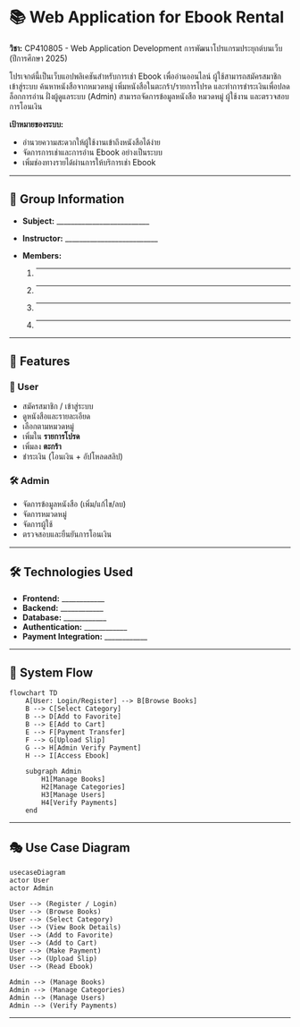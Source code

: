# 📚 Web Application for Ebook Rental
**วิชา:** CP410805 - Web Application Development การพัฒนาโปรแกรมประยุกต์บนเว็บ (ปีการศึกษา 2025)  

โปรเจกต์นี้เป็นเว็บแอปพลิเคชันสำหรับการเช่า Ebook เพื่ออ่านออนไลน์
ผู้ใช้สามารถสมัครสมาชิก เข้าสู่ระบบ ค้นหาหนังสือจากหมวดหมู่ เพิ่มหนังสือในตะกร้า/รายการโปรด และทำการชำระเงินเพื่อปลดล็อกการอ่าน
ฝั่งผู้ดูแลระบบ (Admin) สามารถจัดการข้อมูลหนังสือ หมวดหมู่ ผู้ใช้งาน และตรวจสอบการโอนเงิน

**เป้าหมายของระบบ:**

* อำนวยความสะดวกให้ผู้ใช้งานเข้าถึงหนังสือได้ง่าย
* จัดการการเช่าและการอ่าน Ebook อย่างเป็นระบบ
* เพิ่มช่องทางรายได้ผ่านการให้บริการเช่า Ebook

---

## 👥 Group Information

* **Subject:** __________________________
* **Instructor:** __________________________
* **Members:**

  1. ---
  2. ---
  3. ---
  4. ---

---

## 🚀 Features

### 👤 User

* สมัครสมาชิก / เข้าสู่ระบบ
* ดูหนังสือและรายละเอียด
* เลือกตามหมวดหมู่
* เพิ่มใน **รายการโปรด**
* เพิ่มลง **ตะกร้า**
* ชำระเงิน (โอนเงิน + อัปโหลดสลิป)

### 🛠️ Admin

* จัดการข้อมูลหนังสือ (เพิ่ม/แก้ไข/ลบ)
* จัดการหมวดหมู่
* จัดการผู้ใช้
* ตรวจสอบและยืนยันการโอนเงิน

---

## 🛠️ Technologies Used

* **Frontend:** ____________
* **Backend:** ____________
* **Database:** ____________
* **Authentication:** ____________
* **Payment Integration:** ____________

---

## 🔄 System Flow

```mermaid
flowchart TD
    A[User: Login/Register] --> B[Browse Books]
    B --> C[Select Category]
    B --> D[Add to Favorite]
    B --> E[Add to Cart]
    E --> F[Payment Transfer]
    F --> G[Upload Slip]
    G --> H[Admin Verify Payment]
    H --> I[Access Ebook]

    subgraph Admin
        H1[Manage Books]
        H2[Manage Categories]
        H3[Manage Users]
        H4[Verify Payments]
    end
```

---

## 🎭 Use Case Diagram

```mermaid
usecaseDiagram
actor User
actor Admin

User --> (Register / Login)
User --> (Browse Books)
User --> (Select Category)
User --> (View Book Details)
User --> (Add to Favorite)
User --> (Add to Cart)
User --> (Make Payment)
User --> (Upload Slip)
User --> (Read Ebook)

Admin --> (Manage Books)
Admin --> (Manage Categories)
Admin --> (Manage Users)
Admin --> (Verify Payments)
```

---
